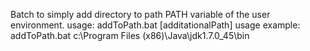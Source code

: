 Batch to simply add directory to path PATH variable of the user environment.
usage:
	addToPath.bat [additationalPath]
usage example:
	addToPath.bat c:\Program Files (x86)\Java\jdk1.7.0_45\bin
